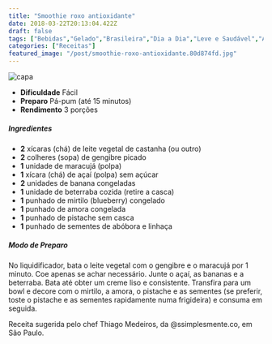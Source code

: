 ```yaml
---
title: "Smoothie roxo antioxidante"
date: 2018-03-22T20:13:04.422Z
draft: false
tags: ["Bebidas","Gelado","Brasileira","Dia a Dia","Leve e Saudável","Alimentação saudável"]
categories: ["Receitas"]
featured_image: "/post/smoothie-roxo-antioxidante.80d874fd.jpg"
---
```


![capa](/post/smoothie-roxo-antioxidante.80d874fd.jpg)

*   **Dificuldade** Fácil
*   **Preparo** Pá-pum (até 15 minutos)
*   **Rendimento** 3 porções

##### Ingredientes

*   **2** xícaras (chá) de leite vegetal de castanha (ou outro)
*   **2** colheres (sopa) de gengibre picado
*   **1** unidade de maracujá (polpa)
*   **1** xícara (chá) de açaí (polpa) sem açúcar
*   **2** unidades de banana congeladas
*   **1** unidade de beterraba cozida (retire a casca)
*   **1** punhado de mirtilo (blueberry) congelado
*   **1** punhado de amora congelada
*   **1** punhado de pistache sem casca
*   **1** punhado de sementes de abóbora e linhaça

##### Modo de Preparo

No liquidificador, bata o leite vegetal com o gengibre e o maracujá por 1 minuto. Coe apenas se achar necessário. Junte o açaí, as bananas e a beterraba. Bata até obter um creme liso e consistente. Transfira para um bowl e decore com o mirtilo, a amora, o pistache e as sementes (se preferir, toste o pistache e as sementes rapidamente numa frigideira) e consuma em seguida.

Receita sugerida pelo chef Thiago Medeiros, da @ssimplesmente.co, em São Paulo.
